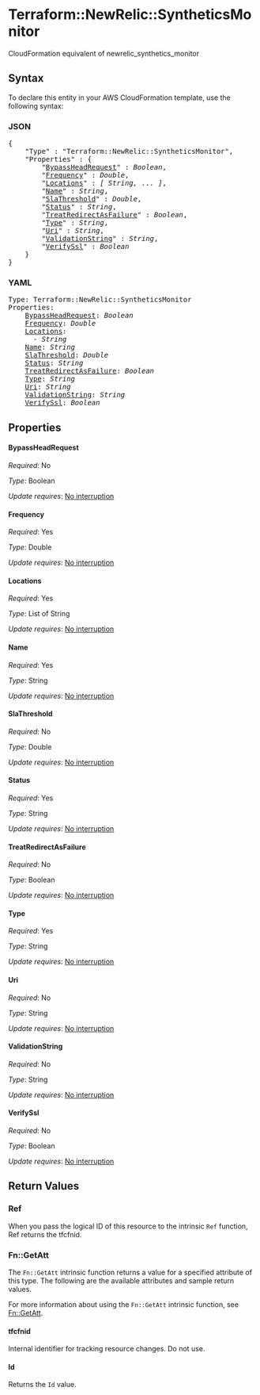 # Terraform::NewRelic::SyntheticsMonitor

CloudFormation equivalent of newrelic_synthetics_monitor

## Syntax

To declare this entity in your AWS CloudFormation template, use the following syntax:

### JSON

<pre>
{
    "Type" : "Terraform::NewRelic::SyntheticsMonitor",
    "Properties" : {
        "<a href="#bypassheadrequest" title="BypassHeadRequest">BypassHeadRequest</a>" : <i>Boolean</i>,
        "<a href="#frequency" title="Frequency">Frequency</a>" : <i>Double</i>,
        "<a href="#locations" title="Locations">Locations</a>" : <i>[ String, ... ]</i>,
        "<a href="#name" title="Name">Name</a>" : <i>String</i>,
        "<a href="#slathreshold" title="SlaThreshold">SlaThreshold</a>" : <i>Double</i>,
        "<a href="#status" title="Status">Status</a>" : <i>String</i>,
        "<a href="#treatredirectasfailure" title="TreatRedirectAsFailure">TreatRedirectAsFailure</a>" : <i>Boolean</i>,
        "<a href="#type" title="Type">Type</a>" : <i>String</i>,
        "<a href="#uri" title="Uri">Uri</a>" : <i>String</i>,
        "<a href="#validationstring" title="ValidationString">ValidationString</a>" : <i>String</i>,
        "<a href="#verifyssl" title="VerifySsl">VerifySsl</a>" : <i>Boolean</i>
    }
}
</pre>

### YAML

<pre>
Type: Terraform::NewRelic::SyntheticsMonitor
Properties:
    <a href="#bypassheadrequest" title="BypassHeadRequest">BypassHeadRequest</a>: <i>Boolean</i>
    <a href="#frequency" title="Frequency">Frequency</a>: <i>Double</i>
    <a href="#locations" title="Locations">Locations</a>: <i>
      - String</i>
    <a href="#name" title="Name">Name</a>: <i>String</i>
    <a href="#slathreshold" title="SlaThreshold">SlaThreshold</a>: <i>Double</i>
    <a href="#status" title="Status">Status</a>: <i>String</i>
    <a href="#treatredirectasfailure" title="TreatRedirectAsFailure">TreatRedirectAsFailure</a>: <i>Boolean</i>
    <a href="#type" title="Type">Type</a>: <i>String</i>
    <a href="#uri" title="Uri">Uri</a>: <i>String</i>
    <a href="#validationstring" title="ValidationString">ValidationString</a>: <i>String</i>
    <a href="#verifyssl" title="VerifySsl">VerifySsl</a>: <i>Boolean</i>
</pre>

## Properties

#### BypassHeadRequest

_Required_: No

_Type_: Boolean

_Update requires_: [No interruption](https://docs.aws.amazon.com/AWSCloudFormation/latest/UserGuide/using-cfn-updating-stacks-update-behaviors.html#update-no-interrupt)

#### Frequency

_Required_: Yes

_Type_: Double

_Update requires_: [No interruption](https://docs.aws.amazon.com/AWSCloudFormation/latest/UserGuide/using-cfn-updating-stacks-update-behaviors.html#update-no-interrupt)

#### Locations

_Required_: Yes

_Type_: List of String

_Update requires_: [No interruption](https://docs.aws.amazon.com/AWSCloudFormation/latest/UserGuide/using-cfn-updating-stacks-update-behaviors.html#update-no-interrupt)

#### Name

_Required_: Yes

_Type_: String

_Update requires_: [No interruption](https://docs.aws.amazon.com/AWSCloudFormation/latest/UserGuide/using-cfn-updating-stacks-update-behaviors.html#update-no-interrupt)

#### SlaThreshold

_Required_: No

_Type_: Double

_Update requires_: [No interruption](https://docs.aws.amazon.com/AWSCloudFormation/latest/UserGuide/using-cfn-updating-stacks-update-behaviors.html#update-no-interrupt)

#### Status

_Required_: Yes

_Type_: String

_Update requires_: [No interruption](https://docs.aws.amazon.com/AWSCloudFormation/latest/UserGuide/using-cfn-updating-stacks-update-behaviors.html#update-no-interrupt)

#### TreatRedirectAsFailure

_Required_: No

_Type_: Boolean

_Update requires_: [No interruption](https://docs.aws.amazon.com/AWSCloudFormation/latest/UserGuide/using-cfn-updating-stacks-update-behaviors.html#update-no-interrupt)

#### Type

_Required_: Yes

_Type_: String

_Update requires_: [No interruption](https://docs.aws.amazon.com/AWSCloudFormation/latest/UserGuide/using-cfn-updating-stacks-update-behaviors.html#update-no-interrupt)

#### Uri

_Required_: No

_Type_: String

_Update requires_: [No interruption](https://docs.aws.amazon.com/AWSCloudFormation/latest/UserGuide/using-cfn-updating-stacks-update-behaviors.html#update-no-interrupt)

#### ValidationString

_Required_: No

_Type_: String

_Update requires_: [No interruption](https://docs.aws.amazon.com/AWSCloudFormation/latest/UserGuide/using-cfn-updating-stacks-update-behaviors.html#update-no-interrupt)

#### VerifySsl

_Required_: No

_Type_: Boolean

_Update requires_: [No interruption](https://docs.aws.amazon.com/AWSCloudFormation/latest/UserGuide/using-cfn-updating-stacks-update-behaviors.html#update-no-interrupt)

## Return Values

### Ref

When you pass the logical ID of this resource to the intrinsic `Ref` function, Ref returns the tfcfnid.

### Fn::GetAtt

The `Fn::GetAtt` intrinsic function returns a value for a specified attribute of this type. The following are the available attributes and sample return values.

For more information about using the `Fn::GetAtt` intrinsic function, see [Fn::GetAtt](https://docs.aws.amazon.com/AWSCloudFormation/latest/UserGuide/intrinsic-function-reference-getatt.html).

#### tfcfnid

Internal identifier for tracking resource changes. Do not use.

#### Id

Returns the <code>Id</code> value.

